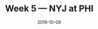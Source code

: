 ---
layout: game
title: Week 5 — NYJ at PHI
season: 2019
game_id: 2019_05_NYJ_PHI
week: 5
date: 2019-10-06
home_team: PHI
away_team: NYJ
final_home: 31
final_away: 6
pbp_url: /assets/data/pbp/2019/2019_05_NYJ_PHI.csv.gz
---